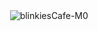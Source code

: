 ㅤㅤㅤㅤㅤㅤㅤㅤㅤㅤㅤㅤㅤㅤㅤㅤㅤㅤㅤㅤㅤㅤㅤㅤㅤㅤㅤㅤ![blinkiesCafe-M0](https://github.com/user-attachments/assets/a3569df3-dc27-42b1-a100-26b10b7d33ec)
ㅤ











